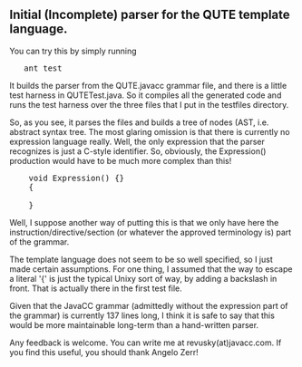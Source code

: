 ## Initial (Incomplete) parser for the QUTE template language.

You can try this by simply running 
<pre>
   ant test
</pre>

It builds the parser from the QUTE.javacc grammar file, and there is a little
test harness in QUTETest.java. So it compiles all the generated code and 
runs the test harness over the three files that I put in the testfiles directory.

So, as you see, it parses the files and builds a tree of nodes (AST, i.e. abstract 
syntax tree. The most glaring omission is that there is currently no 
expression language really. Well, the only expression that the parser recognizes is
just a C-style identifier. So, obviously, the Expression() production would have to 
be much more complex than this!

<pre>
    void Expression() {}
    {
        <C_IDENTIFIER>
    }
</pre>

Well, I suppose another way of putting this is that we only have here the 
instruction/directive/section (or whatever the approved terminology is) part of the grammar.

The template language does not seem to be so well specified, so I just made certain assumptions.
For one thing, I assumed that the way to escape a literal '{' is just the typical Unixy sort of way, by adding a backslash in front. That is actually there in the first test file.

Given that the JavaCC grammar (admittedly without the expression part of the grammar) is currently 137
lines long, I think it is safe to say that this would be more maintainable long-term than a hand-written
parser.

Any feedback is welcome. You can write me at revusky(at)javacc.com. If you find this useful, 
you should thank Angelo Zerr!